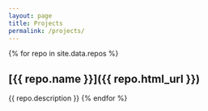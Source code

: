 ```yaml
---
layout: page
title: Projects
permalink: /projects/
---
```


{% for repo in site.data.repos %}
## [{{ repo.name }}]({{ repo.html_url }})

{{ repo.description }}
{% endfor %}
